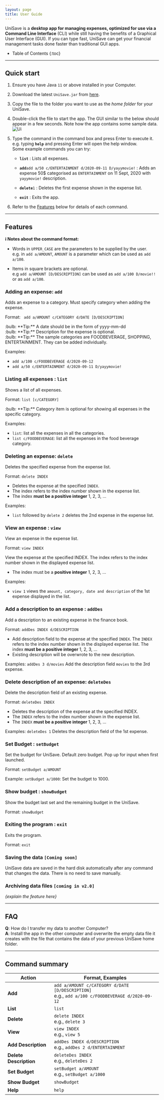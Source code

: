```yaml
---
layout: page
title: User Guide
---
```


UniSave is a **desktop app for managing expenses, optimized for use via a Command Line Interface** (CLI) while still having the benefits of a Graphical User Interface (GUI). If you can type fast, UniSave can get your financial management tasks done faster than traditional GUI apps.

* Table of Contents
{:toc}

--------------------------------------------------------------------------------------------------------------------

## Quick start

1. Ensure you have Java `11` or above installed in your Computer.

1. Download the latest `UniSave.jar` from [here](https://github.com/AY2021S1-CS2103T-W10-1/tp/releases).

1. Copy the file to the folder you want to use as the _home folder_ for your UniSave.

1. Double-click the file to start the app. The GUI similar to the below should appear in a few seconds. Note how the app contains some sample data.<br>
   ![Ui](images/Ui.png)

1. Type the command in the command box and press Enter to execute it. e.g. typing **`help`** and pressing Enter will open the help window.<br>
   Some example commands you can try:

   * **`list`** : Lists all expenses.

   * **`add`**`add a/50 c/ENTERTAINMENT d/2020-09-11 D/yayymovie!` : Adds an expense 50$ categorised as `ENTERTAINMENT` on 11 Sept, 2020 with `yayymovie!` description.

   * **`delete`**`1` : Deletes the first expense shown in the expense list.

   * **`exit`** : Exits the app.

1. Refer to the [Features](#features) below for details of each command.

--------------------------------------------------------------------------------------------------------------------

## Features

<div markdown="block" class="alert alert-info">

**:information_source: Notes about the command format:**<br>

* Words in `UPPER_CASE` are the parameters to be supplied by the user.<br>
  e.g. in `add a/AMOUNT`, `AMOUNT` is a parameter which can be used as `add a/100`.

* Items in square brackets are optional.<br>
  e.g `add a/AMOUNT [D/DESCRIPTION]` can be used as `add a/100 D/movie!!` or as `add a/100`.

</div>

### Adding an expense: `add`

Adds an expense to a category.  Must specify category when adding the expense.

Format: ` add a/AMOUNT c/CATEGORY d/DATE [D/DESCRIPTION]`

<div markdown="span" class="alert alert-primary">:bulb: **Tip:**
A date should be in the form of yyyy-mm-dd
</div>

<div markdown="span" class="alert alert-primary">:bulb: **Tip:**
Description for the expense is optional.
</div>

<div markdown="span" class="alert alert-primary">:bulb: **Tip:**
The sample categories are FOODBEVERAGE, SHOPPING, ENTERTAINMENT. They can be added individually.
</div>

Examples:
* `add a/100 c/FOODBEVERAGE d/2020-09-12`
* `add a/50 c/ENTERTAINMENT d/2020-09-11 D/yayymovie!`

### Listing all expenses : `list`

Shows a list of all expenses.

Format: `list [c/CATEGORY]`

<div markdown="span" class="alert alert-primary">:bulb: **Tip:**
Category item is optional for showing all expenses in the specific category.
</div>

Examples:
* `list`: list all the expenses in all the categories.
* `list c/FOODBEVERAGE`: list all the expenses in the food beverage category.

### Deleting an expense: `delete`

Deletes the specified expense from the expense list.

Format: `delete INDEX`

* Deletes the expense at the specified `INDEX`.
* The index refers to the index number shown in the expense list.
* The index **must be a positive integer** 1, 2, 3, …​

Examples:
* `list` followed by `delete 2` deletes the 2nd expense in the expense list.

### View an expense : `view`

View an expense in the expense list.

Format: `view INDEX`

View the expense at the specified INDEX. The index refers to the index number shown in the displayed expense list. 

* The index must be a **positive integer** 1, 2, 3, …​

Examples:
* `view 1` views the `amount, category, date and description` of the 1st expense displayed in the list.

### Add a description to an expense : `addDes`

Add a description to an existing expense in the finance book.

Format: `addDes INDEX d/DESCRIPTION`

* Add description field to the expense at the specified `INDEX`. The `INDEX` refers to the index number shown in the displayed expense list. The index **must be a positive integer** 1, 2, 3, …​
* Existing description will be overwrote to the new description.

Examples:
`addDes 3 d/movies` Add the description field `movies` to the 3rd expense.

### Delete description of an expense: `deleteDes`

Delete the description field of an existing expense.

Format: `deleteDes INDEX`

* Deletes the description of the expense at the specified INDEX.
* The `INDEX` refers to the index number shown in the expense list.
* The `INDEX` **must be a positive integer** 1, 2, 3, …​

Examples:
`deleteDes 1` Deletes the description field of the 1st expense.

### Set Budget : `setBudget`

Set the budget for UniSave. Default zero budget. Pop up for input when first launched.

Format: `setBudget a/AMOUNT`

Example: 
`setBudget a/1000`: Set the budget to 1000.
 
### Show budget : `showBudget`

Show the budget last set and the remaining budget in the UniSave.

Format: `showBudget`

### Exiting the program : `exit`

Exits the program.

Format: `exit`

### Saving the data `[Coming soon]`

UniSave data are saved in the hard disk automatically after any command that changes the data. There is no need to save manually.

### Archiving data files `[coming in v2.0]`

_{explain the feature here}_

--------------------------------------------------------------------------------------------------------------------

## FAQ

**Q**: How do I transfer my data to another Computer?<br>
**A**: Install the app in the other computer and overwrite the empty data file it creates with the file that contains the data of your previous UniSave home folder.

--------------------------------------------------------------------------------------------------------------------

## Command summary

Action | Format, Examples
--------|------------------
**Add** | `add a/AMOUNT c/CATEGORY d/DATE [D/DESCRIPTION]` <br> e.g., `add a/100 c/FOODBEVERAGE d/2020-09-12`
**List** | `list`
**Delete** | `delete INDEX`<br> e.g., `delete 3`
**View** | `view INDEX`<br> e.g., `view 5`
**Add Description** | `addDes INDEX d/DESCRIPTION`<br> e.g., `addDes 2 d/ENTERTAINMENT`
**Delete Description** | `deleteDes INDEX`<br> e.g., `deleteDes 2`
**Set Budget** | `setBudget a/AMOUNT`<br> e.g., `setBudget a/1000`
**Show Budget** | `showBudget`
**Help** | `help`
